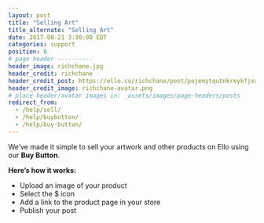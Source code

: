 ```yaml
---
layout: post
title: "Selling Art"
title_alternate: "Selling Art"
date: 2017-08-21 3:30:00 EDT
categories: support
position: 6
# page header ----------
header_image: richchane.jpg
header_credit: richchane
header_credit_post: https://ello.co/richchane/post/pojemytqutnkreykfjxa7g
header_credit_image: richchane-avatar.png
# place header/avatar images in: _assets/images/page-headers/posts
redirect_from:
  - /help/sell/
  - /help/buybutton/
  - /help/buy-button/
---
```


We’ve made it simple to sell your artwork and other products on Ello using our **Buy Button**.

**Here’s how it works:**

- Upload an image of your product
- Select the $ icon
- Add a link to the product page in your store
- Publish your post
